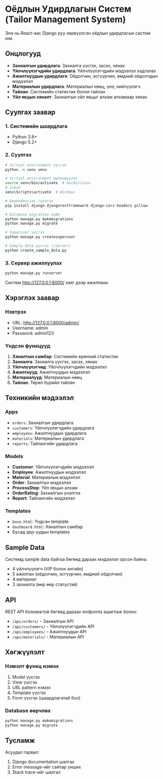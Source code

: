 # Оёдлын Удирдлагын Систем (Tailor Management System)

Энэ нь React-аас Django руу хөрвүүлсэн оёдлын удирдлагын систем юм.

## Онцлогууд

- **Захиалгын удирдлага**: Захиалга үүсгэх, засах, хянах
- **Үйлчлүүлэгчдийн удирдлага**: Үйлчлүүлэгчдийн мэдээлэл хадгалах
- **Ажилтнуудын удирдлага**: Оёдолчин, эсгүүрчин, өмдний оёдолчдын мэдээлэл
- **Материалын удирдлага**: Материалын нөөц, үнэ, нийлүүлэгч
- **Тайлан**: Системийн статистик болон тайлан
- **Үйл явцын хяналт**: Захиалгын үйл явцыг алхам алхамаар хянах

## Суулгах заавар

### 1. Системийн шаардлага
- Python 3.8+
- Django 5.2+

### 2. Суулгах
```bash
# Virtual environment үүсгэх
python -m venv venv

# Virtual environment идэвхжүүлэх
source venv/bin/activate  # macOS/Linux
# эсвэл
venv\Scripts\activate  # Windows

# Dependencies суулгах
pip install django djangorestframework django-cors-headers pillow

# Database migration хийх
python manage.py makemigrations
python manage.py migrate

# Superuser үүсгэх
python manage.py createsuperuser

# Sample data үүсгэх (сонголт)
python create_sample_data.py
```

### 3. Сервер ажиллуулах
```bash
python manage.py runserver
```

Систем http://127.0.0.1:8000/ хаяг дээр ажиллана.

## Хэрэглэх заавар

### Нэвтрэх
- URL: http://127.0.0.1:8000/admin/
- Username: admin
- Password: admin123

### Үндсэн функцууд

1. **Хяналтын самбар**: Системийн ерөнхий статистик
2. **Захиалга**: Захиалга үүсгэх, засах, хянах
3. **Үйлчлүүлэгчид**: Үйлчлүүлэгчдийн мэдээлэл
4. **Ажилтнууд**: Ажилтнуудын мэдээлэл
5. **Материалууд**: Материалын нөөц
6. **Тайлан**: Төрөл бүрийн тайлан

## Техникийн мэдээлэл

### Apps
- `orders`: Захиалгын удирдлага
- `customers`: Үйлчлүүлэгчдийн удирдлага  
- `employees`: Ажилтнуудын удирдлага
- `materials`: Материалын удирдлага
- `reports`: Тайлангийн удирдлага

### Models
- **Customer**: Үйлчлүүлэгчдийн мэдээлэл
- **Employee**: Ажилтнуудын мэдээлэл
- **Material**: Материалын мэдээлэл
- **Order**: Захиалгын мэдээлэл
- **ProcessStep**: Үйл явцын алхам
- **OrderRating**: Захиалгын үнэлгээ
- **Report**: Тайлангийн мэдээлэл

### Templates
- `base.html`: Үндсэн template
- `dashboard.html`: Хяналтын самбар
- Бусад app-уудын templates

## Sample Data

Системд sample data байгаа бөгөөд дараах мэдээлэл орсон байна:

- 4 үйлчлүүлэгч (VIP болон энгийн)
- 5 ажилтан (оёдолчин, эсгүүрчин, өмдний оёдолчин)
- 4 материал
- 3 захиалга (өөр өөр статустай)

## API

REST API боломжтой бөгөөд дараах endpoints ашиглаж болно:

- `/api/orders/` - Захиалгын API
- `/api/customers/` - Үйлчлүүлэгчдийн API
- `/api/employees/` - Ажилтнуудын API
- `/api/materials/` - Материалын API

## Хөгжүүлэлт

### Нэмэлт функц нэмэх
1. Model үүсгэх
2. View үүсгэх
3. URL pattern нэмэх
4. Template үүсгэх
5. Form үүсгэх (шаардлагатай бол)

### Database өөрчлөх
```bash
python manage.py makemigrations
python manage.py migrate
```

## Тусламж

Асуудал гарвал:
1. Django documentation шалгах
2. Error message-ийг сайтар унших
3. Stack trace-ийг шалгах
